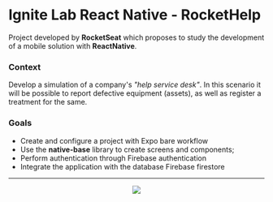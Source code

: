 # Ignite Lab React Native - RocketHelp

Project developed by <b>RocketSeat</b> which proposes to study the development of a mobile solution with <b>ReactNative</b>. <br/>
### Context
Develop a simulation of a company's <i>"help service desk"</i>. In this scenario it will be possible to report defective equipment (assets), as well as register a treatment for the same.

### Goals
 - Create and configure a project with Expo bare workflow
 - Use the <b>native-base</b> library to create screens and components;
 - Perform authentication through Firebase authentication
 - Integrate the application with the database Firebase firestore
 
---

<div align="center">
  <img src="https://user-images.githubusercontent.com/29512626/179903296-012dcd0a-bd8b-426c-9f6e-71262ce369c2.gif" />
</div>

